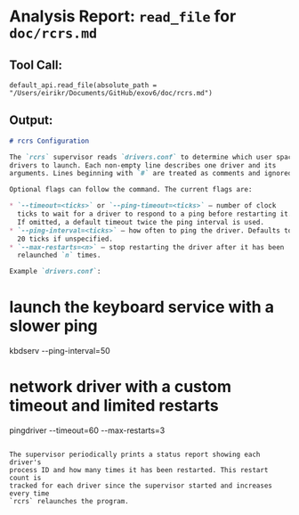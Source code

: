 # Analysis Report: `read_file` for `doc/rcrs.md`

## Tool Call:
```
default_api.read_file(absolute_path = "/Users/eirikr/Documents/GitHub/exov6/doc/rcrs.md")
```

## Output:
```markdown
# rcrs Configuration

The `rcrs` supervisor reads `drivers.conf` to determine which user space
drivers to launch. Each non-empty line describes one driver and its
arguments. Lines beginning with `#` are treated as comments and ignored.

Optional flags can follow the command. The current flags are:

* `--timeout=<ticks>` or `--ping-timeout=<ticks>` – number of clock
  ticks to wait for a driver to respond to a ping before restarting it.
  If omitted, a default timeout twice the ping interval is used.
* `--ping-interval=<ticks>` – how often to ping the driver. Defaults to
  20 ticks if unspecified.
* `--max-restarts=<n>` – stop restarting the driver after it has been
  relaunched `n` times.

Example `drivers.conf`:

```
# launch the keyboard service with a slower ping
kbdserv --ping-interval=50

# network driver with a custom timeout and limited restarts
pingdriver --timeout=60 --max-restarts=3
```

The supervisor periodically prints a status report showing each driver's
process ID and how many times it has been restarted. This restart count is
tracked for each driver since the supervisor started and increases every time
`rcrs` relaunches the program.
```